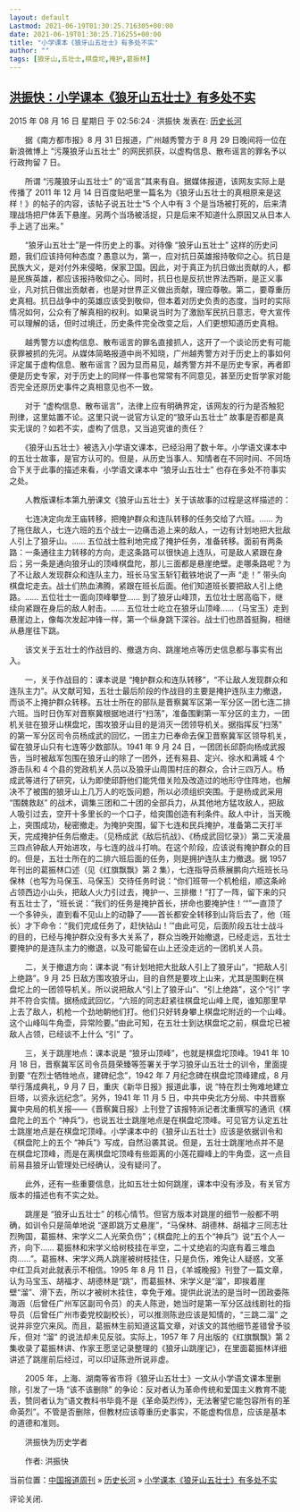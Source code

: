 ```yaml
---
layout: default
Lastmod: 2021-06-19T01:30:25.716305+00:00
date: 2021-06-19T01:30:25.716255+00:00
title: "小学课本《狼牙山五壮士》有多处不实"
author: ""
tags: [狼牙山,五壮士,棋盘坨,掩护,葛振林]
---
```


[洪振快：小学课本《狼牙山五壮士》有多处不实](https://www.china-week.com/html/6415.htm "永久链接到 小学课本《狼牙山五壮士》有多处不实")
-------------------------------------------------------------------------------------------

2015 年 08 月 16 日 星期日 于 02:56:24 · 洪振快 发表在: [历史长河](https://www.china-week.com/html/category/history)

　　据《南方都市报》8 月 31 日报道，广州越秀警方于 8 月 29 日晚间将一位在新浪微博上 “污蔑狼牙山五壮士” 的网民抓获，以虚构信息、散布谣言的罪名予以行政拘留 7 日。

　　所谓 “污蔑狼牙山五壮士” 的“谣言”其来有自。据媒体报道，该网友实际上是传播了 2011 年 12 月 14 日百度贴吧里一篇名为《狼牙山五壮士的真相原来是这样！》的帖子的内容，该帖子说五壮士“5 个人中有 3 个是当场被打死的，后来清理战场把尸体丢下悬崖。另两个当场被活捉，只是后来不知道什么原因又从日本人手上逃了出来。”

　　“狼牙山五壮士”是一件历史上的事。对待像 “狼牙山五壮士” 这样的历史问题，我们应该持何种态度？愚意以为，第一，应对抗日英雄报持敬仰之心。抗日是民族大义，是对付外来侵略，保家卫国。因此，对于真正为抗日做出贡献的人，都是民族英雄，都应该报持敬仰之心。同时，抗日也是反抗世界法西斯，是正义事业，凡对抗日做出贡献者，也是对世界正义做出贡献，理应尊敬。第二，要尊重历史真相。抗日战争中的英雄应该受到敬仰，但本着对历史负责的态度，当时的实际情况如何，公众有了解真相的权利。如果说当时为了激励军民抗日意志，夸大宣传可以理解的话，但时过境迁，历史条件完全改变之后，人们更想知道历史真相。

　　越秀警方以虚构信息、散布谣言的罪名直接抓人，这开了一个谈论历史有可能获罪被抓的先河。从媒体简略报道中尚不知晓，广州越秀警方对于历史上的事如何评定属于虚构信息、散布谣言？因为显而易见，越秀警方并不是历史专家，再者即便是历史专家，对于历史上的同样一件事也常常有不同意见，甚至历史哲学家对能否完全还原历史事件之真相意见也不一致。

　　对于 “虚构信息、散布谣言”，法律上应有明确界定，该网友的行为是否触犯刑律，这里姑置不论。这里只说一说官方认定的“狼牙山五壮士” 故事是否都是真实无误的？如若不实，虚构了信息，又当追究谁的责任？

　　《狼牙山五壮士》被选入小学语文课本，已经沿用了数十年。小学语文课本中的五壮士故事，是官方认可的。但是，从历史当事人、知情者在不同时间、不同场合下关于此事的描述来看，小学语文课本中 “狼牙山五壮士” 也存在多处不符事实之处。

　　人教版课标本第九册课文《狼牙山五壮士》关于该故事的过程是这样描述的：

　　七连决定向龙王庙转移，把掩护群众和连队转移的任务交给了六班。…… 为了拖住敌人，七连六班的五个战士一边痛击追上来的敌人，一边有计划地把大批敌人引上了狼牙山。…… 五位战士胜利地完成了掩护任务，准备转移。面前有两条路：一条通往主力转移的方向，走这条路可以很快追上连队，可是敌人紧跟在身后；另一条是通向狼牙山的顶峰棋盘陀，那儿三面都是悬崖绝壁。走哪条路呢？为了不让敌人发现群众和连队主力，班长马宝玉斩钉截铁地说了一声 “走！” 带头向棋盘坨走去。战士们热血沸腾，紧跟在班长后面。他们知道班长要把敌人引上绝路。…… 五位壮士一面向顶峰攀登…… 到了狼牙山峰顶，五位壮士居高临下，继续向紧跟在身后的敌人射击。…… 五位壮士屹立在狼牙山顶峰……（马宝玉）走到悬崖边上，像每次发起冲锋一样，第一个纵身跳下深谷。战士们也昂首挺胸，相继从悬崖往下跳。

　　该文关于五壮士的作战目的、撤退方向、跳崖地点等历史信息都与事实有出入。

　　一，关于作战目的：课本说是 “掩护群众和连队转移”，“不让敌人发现群众和连队主力”。从文献可知，五壮士最后阶段的作战目的主要是掩护连队主力撤退，而谈不上掩护群众转移。五壮士所在的部队是晋察冀军区第一军分区一团七连二排六班。当时日伪军对晋察冀根据地进行“扫荡”，准备围剿第一军分区的主力，一团机关驻在狼牙山棋盘坨，围攻狼牙山目的是消灭一团领导机关。据指挥反“扫荡” 的第一军分区司令员杨成武的回忆，一团主力已奉命去保卫晋察冀军区领导机关，留在狼牙山只有七连等少数部队。1941 年 9 月 24 日，一团团长邱蔚向杨成武报告，当时被敌军包围在狼牙山的除了一团外，还有易县、定兴、徐水和满城 4 个游击队和 4 个县的党政机关人员以及狼牙山周围村庄的群众，合计三四万人。杨成武等进行了研究，认为即使邱蔚他们能凭借关险及改造过的地形守住阵地，也解决不了被围的狼牙山上几万人的吃饭问题，所以必须组织突围。于是杨成武采用 “围魏救赵” 的战术，调集三团和二十团的全部兵力，从其他地方猛攻敌人，把敌人吸引过去，空开十多里长的一个口子，给突围创造有利条件。敌人中计，当天晚上，突围成功，秘密撤走。为掩护突围，留下七连和民兵掩护，准备第二天打半天，完成掩护任务后撤走。（见杨成武《敌后抗战》、《杨成武回忆录》）第二天凌晨三四点钟敌人开始进攻，与七连的战斗打响。在这个阶段，应该说有掩护群众的目的。但是，五壮士所在的二排六班后面的任务，则是拥护连队主力撤退。据 1957 年刊出的葛振林口述（见《红旗飘飘》第 2 集），七连指导员蔡展鹏向六班班长马保林（也写为马保玉、马保玉）交待任务时说：“你们班带一个机枪组，顺这条岭占领西边小山头，把敌人火力引过去，掩护一、三排撤！”打了一阵，留下来的只有五壮士了，“班长说：”我们的任务是掩护首长，拼命也要掩护住！‘“”一直顶了一个多钟头，直到看不见山上的动静了——首长都安全转移到山背后去了，他（班长）才下命令：“我们完成任务了，赶快钻山！’”由此可见，后面阶段五壮士战斗的目的，已经与掩护群众没有多大关系了，群众当晚开始撤退，已经走远，五壮士要掩护的是连队主力的撤退，以及可能留在山上还没走远的一团机关人员。

　　二，关于撤退方向：课本说 “有计划地把大批敌人引上了狼牙山”，“把敌人引上绝路”。9 月 25 日敌方围攻狼牙山，目的自然是要攻上山来，尤其是围剿在棋盘坨上的一团领导机关。所以说把敌人“引上了狼牙山”、“引上绝路”，这个“引” 字并不符合实情。据杨成武回忆，“六班的同志赶紧往棋盘坨山峰上爬，谁知那里早上去了敌人，机枪一个劲地朝他们打。他们只好转身攀上棋盘坨附近的一个山峰。这个山峰叫牛角壶，异常险要。”由此可知，在五壮士到达棋盘坨之前，棋盘坨已被敌人占领，已经谈不上什么 “引” 了。

　　三，关于跳崖地点：课本说是 “狼牙山顶峰”，也就是棋盘坨顶峰。1941 年 10 月 18 日，晋察冀军区司令员聂荣臻等签署关于学习狼牙山五壮士的训令，里面提到要 “在烈士牺牲地点，建碑纪念”，1942 年 7 月纪念碑在棋盘坨顶峰建成，8 月举行落成典礼，9 月 7 日，重庆《新华日报》报道此事，说 “特在烈士殉难地建立巨塔，以资永远纪念”。另外，1941 年 11 月 5 日，中共中央北方分局、中共晋察冀中央局的机关报——《晋察冀日报》上刊登了该报特派记者沈重撰写的通讯《棋盘陀上的五个 “神兵”》，也说五壮士跳崖地点是在棋盘坨顶峰。可见官方认定五壮士跳崖地点是在棋盘坨顶峰。小学课本中的《狼牙山五壮士》应该是依据训令和《棋盘陀上的五个 “神兵”》写成，自然沿袭其说。但是，五壮士跳崖地点并不是在棋盘坨顶峰，而是在离棋盘坨顶峰有些距离的小莲花瓣峰上的牛角壶，这一点目前易县狼牙山管理处已经确认，没有疑问了。

　　此外，还有一些重要信息，比如五壮士如何跳崖，课本中没有涉及，有关官方版本的描述也有不实之处。

　　跳崖是 “狼牙山五壮士” 的核心情节。但官方版本对跳崖的细节一般都不明确，如训令只是简单地说 “遂即跳万丈悬崖”，“马保林、胡德林、胡福才三同志壮烈殉国，葛振林、宋学义二人光荣负伤”；《棋盘陀上的五个“神兵”》说“五个人一齐，向下…… 葛振林和宋学义给树枝挂在半空，二十丈绝岩的沟底有着三堆血肉……”。葛振林、宋学义两人跳崖被树枝挂住，只是负伤，难免让人疑惑，文革中红卫兵对此就表示不相信。1995 年 8 月 11 日，《羊城晚报》刊登了一篇文章，认为马宝玉、胡福才、胡德林是“跳”，而葛振林、宋学义是“溜”，即挨着崖壁“溜”、滑下去，所以才被树木挂住，幸免于难。提供此说法的是当时一团政委陈海涵（后曾任广州军区副司令员）的夫人陈逊，她当时是第一军分区战线剧社的指导员（后曾任广州市委党校副校长），可以推测陈逊应该是知情的，“三跳二溜” 之说并非空穴来风。而且，葛振林生前知道这篇文章，对该文的其他细节差错曾予驳斥，但对 “溜” 的说法却未见反驳。实际上，1957 年 7 月出版的《红旗飘飘》第 2 集收录了葛振林讲、作家王愿坚记录整理的《狼牙山跳崖记》，在里面葛振林详细讲述了跳崖前后经过，可以印证陈逊所说非虚。

　　2005 年，上海、湖南等省市将《狼牙山五壮士》一文从小学语文课本里删除，引发了一场 “该不该删除” 的争论：反对者认为革命传统和爱国主义教育不能丢，赞同者认为“语文教科书毕竟不是《革命英烈传》，无法奢望它能包容所有的革命英烈”。不管是否删除，但教材应该尊重历史事实，不能虚构信息，应该是基本的道德和准则。

　　洪振快为历史学者

　　作者: 洪振快

当前位置：[中国报道周刊](https://www.china-week.com/ "中国报道周刊") » [历史长河](https://www.china-week.com/html/category/history) » [小学课本《狼牙山五壮士》有多处不实](https://www.china-week.com/html/6415.htm "永久链接到 小学课本《狼牙山五壮士》有多处不实")

评论关闭.

